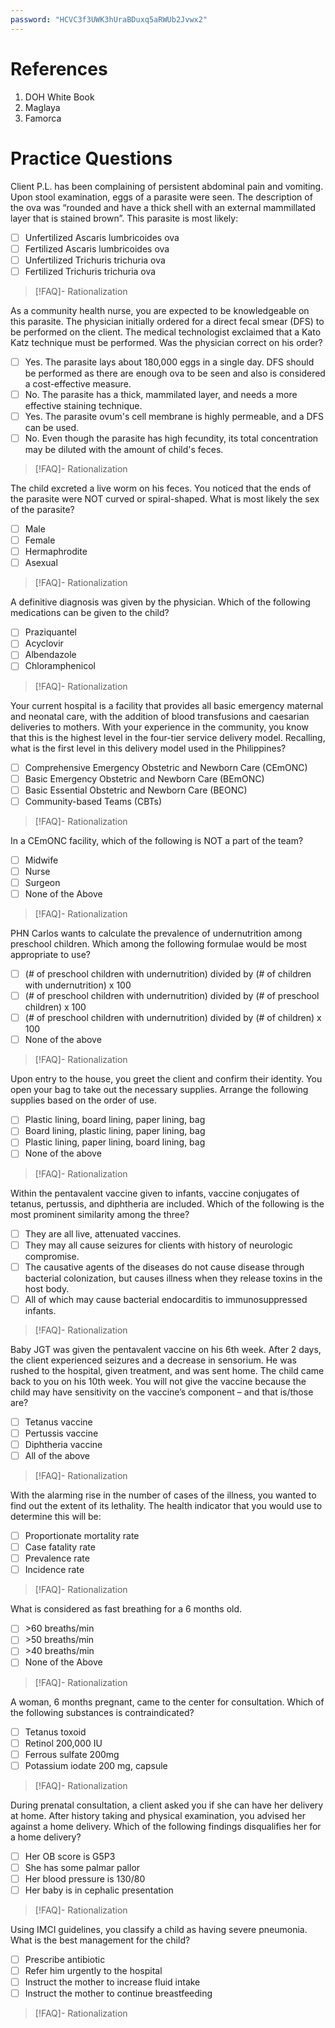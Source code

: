 ```yaml
---
password: "HCVC3f3UWK3hUraBDuxq5aRWUb2Jvwx2"
---
```

# References
1. DOH White Book
2. Maglaya
3. Famorca
# Practice Questions
Client P.L. has been complaining of persistent abdominal pain and vomiting. Upon stool examination, eggs of a parasite were seen. The description of the ova was “rounded and have a thick shell with an external mammillated layer that is stained brown”. This parasite is most likely:
- [ ] Unfertilized Ascaris lumbricoides ova
- [ ] Fertilized Ascaris lumbricoides ova
- [ ] Unfertilized Trichuris trichuria ova
- [ ] Fertilized Trichuris trichuria ova
>[!FAQ]- Rationalization
>

As a community health nurse, you are expected to be knowledgeable on this parasite. The physician initially ordered for a direct fecal smear (DFS) to be performed on the client. The medical technologist exclaimed that a Kato Katz technique must be performed. Was the physician correct on his order?
- [ ] Yes. The parasite lays about 180,000 eggs in a single day. DFS should be performed as there are enough ova to be seen and also is considered a cost-effective measure.
- [ ] No. The parasite has a thick, mammilated layer, and needs a more effective staining technique.
- [ ] Yes. The parasite ovum's cell membrane is highly permeable, and a DFS can be used.
- [ ] No. Even though the parasite has high fecundity, its total concentration may be diluted with the amount of child's feces.
>[!FAQ]- Rationalization
>

The child excreted a live worm on his feces. You noticed that the ends of the parasite were NOT curved or spiral-shaped. What is most likely the sex of the parasite?
- [ ] Male
- [ ] Female
- [ ] Hermaphrodite
- [ ] Asexual
>[!FAQ]- Rationalization
>

A definitive diagnosis was given by the physician. Which of the following medications can be given to the child?
- [ ] Praziquantel
- [ ] Acyclovir
- [ ] Albendazole
- [ ] Chloramphenicol
>[!FAQ]- Rationalization
>

Your current hospital is a facility that provides all basic emergency maternal and neonatal care, with the addition of blood transfusions and caesarian deliveries to mothers. With your experience in the community, you know that this is the highest level in the four-tier service delivery model. Recalling, what is the first level in this delivery model used in the Philippines?
- [ ] Comprehensive Emergency Obstetric and Newborn Care (CEmONC)
- [ ] Basic Emergency Obstetric and Newborn Care (BEmONC)
- [ ] Basic Essential Obstetric and Newborn Care (BEONC)
- [ ] Community-based Teams (CBTs)
>[!FAQ]- Rationalization
>

In a CEmONC facility, which of the following is NOT a part of the team?
- [ ] Midwife
- [ ] Nurse
- [ ] Surgeon
- [ ] None of the Above
>[!FAQ]- Rationalization
>

PHN Carlos wants to calculate the prevalence of undernutrition among preschool children. Which among the following formulae would be most appropriate to use?
- [ ] (# of preschool children with undernutrition) divided by (# of children with undernutrition) x 100
- [ ] (# of preschool children with undernutrition) divided by (# of preschool children) x 100
- [ ] (# of preschool children with undernutrition) divided by (# of children) x 100
- [ ] None of the above
>[!FAQ]- Rationalization
>

Upon entry to the house, you greet the client and confirm their identity. You open your bag to take out the necessary supplies. Arrange the following supplies based on the order of use.
- [ ] Plastic lining, board lining, paper lining, bag
- [ ] Board lining, plastic lining, paper lining, bag
- [ ] Plastic lining, paper lining, board lining, bag
- [ ] None of the above
>[!FAQ]- Rationalization
>

Within the pentavalent vaccine given to infants, vaccine conjugates of tetanus, pertussis, and diphtheria are included. Which of the following is the most prominent similarity among the three?
- [ ] They are all live, attenuated vaccines.
- [ ] They may all cause seizures for clients with history of neurologic compromise.
- [ ] The causative agents of the diseases do not cause disease through bacterial colonization, but causes illness when they release toxins in the host body.
- [ ] All of which may cause bacterial endocarditis to immunosuppressed infants.
>[!FAQ]- Rationalization
>

Baby JGT was given the pentavalent vaccine on his 6th week. After 2 days, the client experienced seizures and a decrease in sensorium. He was rushed to the hospital, given treatment, and was sent home. The child came back to you on his 10th week. You will not give the vaccine because the child may have sensitivity on the vaccine’s component – and that is/those are?
- [ ] Tetanus vaccine
- [ ] Pertussis vaccine
- [ ] Diphtheria vaccine
- [ ] All of the above
>[!FAQ]- Rationalization
>

With the alarming rise in the number of cases of the illness, you wanted to find out the extent of its lethality. The health indicator that you would use to determine this will be:
- [ ] Proportionate mortality rate
- [ ] Case fatality rate
- [ ] Prevalence rate
- [ ] Incidence rate
>[!FAQ]- Rationalization
>

What is considered as fast breathing for a 6 months old.
- [ ] \>60 breaths/min
- [ ] \>50 breaths/min
- [ ] \>40 breaths/min
- [ ] None of the Above
>[!FAQ]- Rationalization
>

A woman, 6 months pregnant, came to the center for consultation. Which of the following substances is contraindicated?
- [ ] Tetanus toxoid
- [ ] Retinol 200,000 IU
- [ ] Ferrous sulfate 200mg
- [ ] Potassium iodate 200 mg, capsule
>[!FAQ]- Rationalization
>

During prenatal consultation, a client asked you if she can have her delivery at home. After history taking and physical examination, you advised her against a home delivery. Which of the following findings disqualifies her for a home delivery?
- [ ] Her OB score is G5P3
- [ ] She has some palmar pallor
- [ ] Her blood pressure is 130/80
- [ ] Her baby is in cephalic presentation
>[!FAQ]- Rationalization
>

Using IMCI guidelines, you classify a child as having severe pneumonia. What is the best management for the child?
- [ ] Prescribe antibiotic
- [ ] Refer him urgently to the hospital
- [ ] Instruct the mother to increase fluid intake
- [ ] Instruct the mother to continue breastfeeding
>[!FAQ]- Rationalization
>

